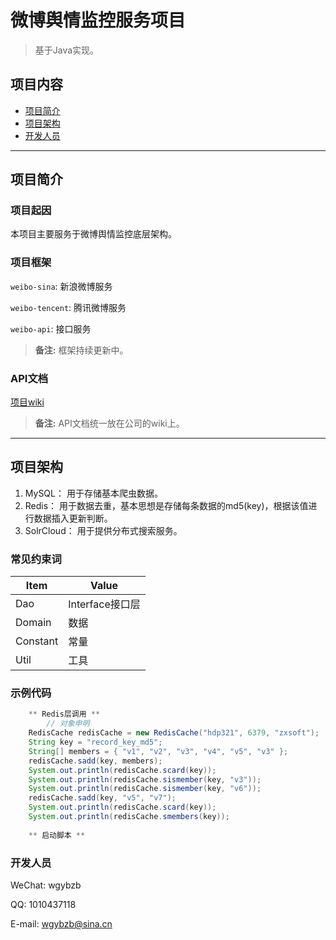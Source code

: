 
# 微博舆情监控服务项目

> 基于Java实现。

## 项目内容

- [项目简介](#项目简介)
- [项目架构](#项目架构)
- [开发人员](#开发人员)

----

## 项目简介

### 项目起因

本项目主要服务于微博舆情监控底层架构。

### 项目框架

`weibo-sina`: 新浪微博服务

`weibo-tencent`: 腾讯微博服务

`weibo-api`: 接口服务


> **备注:** 框架持续更新中。

### API文档
[项目wiki](http://192.168.3.23/wiki)

> **备注:** API文档统一放在公司的wiki上。

----

## 项目架构

1. MySQL： 用于存储基本爬虫数据。
2. Redis： 用于数据去重，基本思想是存储每条数据的md5(key)，根据该值进行数据插入更新判断。
3. SolrCloud： 用于提供分布式搜索服务。

### 常见约束词
Item      | Value
--------- | -----
Dao  | Interface接口层
Domain    | 数据
Constant  | 常量
Util      |  工具

### 示例代码

```java
    ** Redis层调用 **      
        // 对象申明      
	RedisCache redisCache = new RedisCache("hdp321", 6379, "zxsoft");
	String key = "record_key_md5";
	String[] members = { "v1", "v2", "v3", "v4", "v5", "v3" };
	redisCache.sadd(key, members);
	System.out.println(redisCache.scard(key));
	System.out.println(redisCache.sismember(key, "v3"));
	System.out.println(redisCache.sismember(key, "v6"));
	redisCache.sadd(key, "v5", "v7");
	System.out.println(redisCache.scard(key));
	System.out.println(redisCache.smembers(key));
	
    ** 启动脚本 ** 

```

### 开发人员

WeChat: wgybzb

QQ: 1010437118

E-mail: wgybzb@sina.cn

